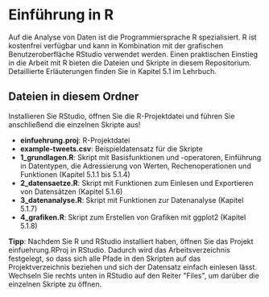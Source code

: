 # Einführung in R

Auf die Analyse von Daten ist die Programmiersprache R spezialisiert. R ist kostenfrei verfügbar und kann 
in Kombination mit der grafischen Benutzeroberfläche RStudio verwendet werden. Einen praktischen Einstieg in die Arbeit mit R bieten die Dateien und Skripte in diesem Repositorium. Detaillierte Erläuterungen finden Sie in Kapitel 5.1 im Lehrbuch. 

## Dateien in diesem Ordner
Installieren Sie RStudio, öffnen Sie die R-Projektdatei und führen Sie anschließend die einzelnen Skripte aus!

- **einfuehrung.proj**: R-Projektdatei
- **example-tweets.csv**: Beispieldatensatz für die Skripte
- **1_grundlagen.R**: Skript mit Basisfunktionen und -operatoren, Einführung in Datentypen, die Adressierung von Werten, Rechenoperationen und Funktionen (Kapitel 5.1.1 bis 5.1.4)
- **2_datensaetze.R**: Skript mit Funktionen zum Einlesen und Exportieren von Datensätzen (Kapitel 5.1.6)
- **3_datenanalyse.R**: Skript mit Funktionen zur Datenanalyse (Kapitel 5.1.7)
- **4_grafiken.R**: Skript zum Erstellen von Grafiken mit ggplot2 (Kapitel 5.1.8)

**Tipp**: Nachdem Sie R und RStudio installiert haben, öffnen Sie das Projekt einfuehrung.RProj in RStudio. Dadurch wird das Arbeitsverzeichnis festgelegt, so dass sich alle Pfade in den Skripten auf das Projektverzeichnis beziehen und sich der Datensatz einfach einlesen lässt.
Wechseln Sie rechts unten in RStudio auf den Reiter "Files", um darüber die einzelnen Skripte zu öffnen.
